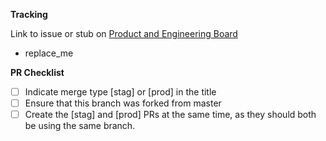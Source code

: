 **Tracking**

Link to issue or stub on [Product and Engineering Board](https://github.com/orgs/Threshold-360/projects/4/views/1)

- replace_me

**PR Checklist**

- [ ] Indicate merge type [stag] or [prod] in the title
- [ ] Ensure that this branch was forked from master
- [ ] Create the [stag] and [prod] PRs at the same time, as they should both be using the same branch.
